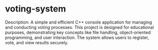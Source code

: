 # voting-system
Description:
A simple and efficient C++ console application for managing and conducting voting processes. This project is designed for educational purposes, demonstrating key concepts like file handling, object-oriented programming, and user interaction. The system allows users to register, vote, and view results securely.

